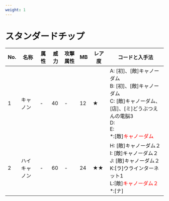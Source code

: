 ```yaml
---
weight: 1
---
```


# スタンダードチップ

| No. | 名称     | 属性  | 威力  | 攻撃属性 | MB | レア度 | コードと入手法                                                                                                                                     |
|-----|--------|-----|-----|---|---|---|---------------------------------------------------------------------------------------------------------------------------------------------|
| 1   | キャノン   | - | 40 | - | 12 | ★ | A: [初]、[敵]キャノーダム<br />B: [初]、[敵]キャノーダム<br />C: [敵]キャノーダム、[店]、[ミ]どうぶつえんの電脳3<br />D:<br />E:<br />*:[敵]<span style="color:red;">キャノーダム</span> |
| 2   | ハイキャノン | - | 60 | - | 24 | ★★ | H: [敵]キャノーダム２<br />I: [敵]キャノーダム２<br />J: [敵]キャノーダム２<br />K:[ラ]ウラインターネット1<br />L:[敵]<span style="color:red;">キャノーダム２</span><br />*:[ナ]       |
